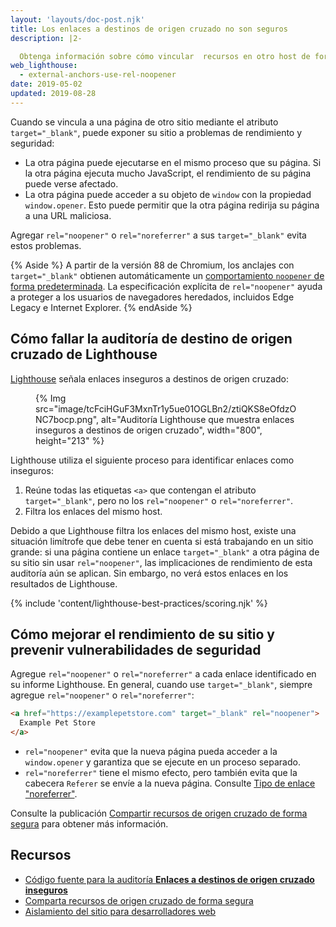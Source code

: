 ```yaml
---
layout: 'layouts/doc-post.njk'
title: Los enlaces a destinos de origen cruzado no son seguros
description: |2-

  Obtenga información sobre cómo vincular  recursos en otro host de forma segura.
web_lighthouse:
  - external-anchors-use-rel-noopener
date: 2019-05-02
updated: 2019-08-28
---
```


Cuando se vincula a una página de otro sitio mediante el atributo `target="_blank"`, puede exponer su sitio a problemas de rendimiento y seguridad:

- La otra página puede ejecutarse en el mismo proceso que su página. Si la otra página ejecuta mucho JavaScript, el rendimiento de su página puede verse afectado.
- La otra página puede acceder a su objeto de `window` con la propiedad `window.opener`. Esto puede permitir que la otra página redirija su página a una URL maliciosa.

Agregar `rel="noopener"` o `rel="noreferrer"` a sus `target="_blank"` evita estos problemas.

{% Aside %} A partir de la versión 88 de Chromium, los anclajes con `target="_blank"` obtienen automáticamente un [comportamiento `noopener` de forma predeterminada](https://www.chromestatus.com/feature/6140064063029248). La especificación explícita de `rel="noopener"` ayuda a proteger a los usuarios de navegadores heredados, incluidos Edge Legacy e Internet Explorer. {% endAside %}

## Cómo fallar la auditoría de destino de origen cruzado de Lighthouse

[Lighthouse](https://developers.google.com/web/tools/lighthouse/) señala enlaces inseguros a destinos de origen cruzado:

<figure>{% Img src="image/tcFciHGuF3MxnTr1y5ue01OGLBn2/ztiQKS8eOfdzONC7bocp.png", alt="Auditoría Lighthouse que muestra enlaces inseguros a destinos de origen cruzado", width="800", height="213" %}</figure>

Lighthouse utiliza el siguiente proceso para identificar enlaces como inseguros:

1. Reúne todas las etiquetas `<a>` que contengan el atributo `target="_blank"`, pero no los `rel="noopener"` o `rel="noreferrer"`.
2. Filtra los enlaces del mismo host.

Debido a que Lighthouse filtra los enlaces del mismo host, existe una situación limítrofe que debe tener en cuenta si está trabajando en un sitio grande: si una página contiene un enlace `target="_blank"` a otra página de su sitio sin usar `rel="noopener"`, las implicaciones de rendimiento de esta auditoría aún se aplican. Sin embargo, no verá estos enlaces en los resultados de Lighthouse.

{% include 'content/lighthouse-best-practices/scoring.njk' %}

## Cómo mejorar el rendimiento de su sitio y prevenir vulnerabilidades de seguridad

Agregue `rel="noopener"` o `rel="noreferrer"` a cada enlace identificado en su informe Lighthouse. En general, cuando use `target="_blank"`, siempre agregue `rel="noopener"` o `rel="noreferrer"`:

```html
<a href="https://examplepetstore.com" target="_blank" rel="noopener">
  Example Pet Store
</a>
```

- `rel="noopener"` evita que la nueva página pueda acceder a la `window.opener` y garantiza que se ejecute en un proceso separado.
- `rel="noreferrer"` tiene el mismo efecto, pero también evita que la cabecera `Referer` se envíe a la nueva página. Consulte [Tipo de enlace "noreferrer"](https://html.spec.whatwg.org/multipage/links.html#link-type-noreferrer).

Consulte la publicación [Compartir recursos de origen cruzado de forma segura](/cross-origin-resource-sharing/) para obtener más información.

## Recursos

- [Código fuente para la auditoría **Enlaces a destinos de origen cruzado inseguros**](https://github.com/GoogleChrome/lighthouse/blob/master/lighthouse-core/audits/dobetterweb/external-anchors-use-rel-noopener.js)
- [Comparta recursos de origen cruzado de forma segura](/cross-origin-resource-sharing/)
- [Aislamiento del sitio para desarrolladores web](https://developers.google.com/web/updates/2018/07/site-isolation)
